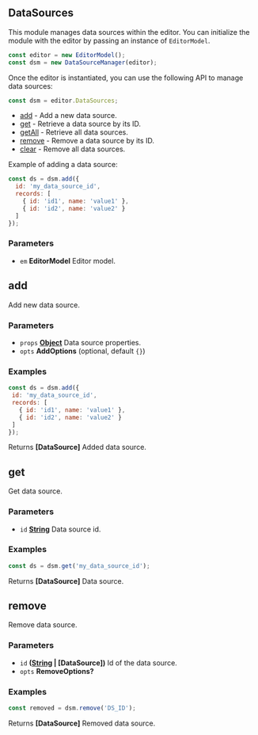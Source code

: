 <!-- Generated by documentation.js. Update this documentation by updating the source code. -->

## DataSources

This module manages data sources within the editor.
You can initialize the module with the editor by passing an instance of `EditorModel`.

```js
const editor = new EditorModel();
const dsm = new DataSourceManager(editor);
```

Once the editor is instantiated, you can use the following API to manage data sources:

```js
const dsm = editor.DataSources;
```

*   [add][1] - Add a new data source.
*   [get][2] - Retrieve a data source by its ID.
*   [getAll][3] - Retrieve all data sources.
*   [remove][4] - Remove a data source by its ID.
*   [clear][5] - Remove all data sources.

Example of adding a data source:

```js
const ds = dsm.add({
  id: 'my_data_source_id',
  records: [
    { id: 'id1', name: 'value1' },
    { id: 'id2', name: 'value2' }
  ]
});
```

### Parameters

*   `em` **EditorModel** Editor model.

## add

Add new data source.

### Parameters

*   `props` **[Object][6]** Data source properties.
*   `opts` **AddOptions**  (optional, default `{}`)

### Examples

```javascript
const ds = dsm.add({
 id: 'my_data_source_id',
 records: [
   { id: 'id1', name: 'value1' },
   { id: 'id2', name: 'value2' }
 ]
});
```

Returns **[DataSource]** Added data source.

## get

Get data source.

### Parameters

*   `id` **[String][7]** Data source id.

### Examples

```javascript
const ds = dsm.get('my_data_source_id');
```

Returns **[DataSource]** Data source.

## remove

Remove data source.

### Parameters

*   `id` **([String][7] | [DataSource])** Id of the data source.
*   `opts` **RemoveOptions?**&#x20;

### Examples

```javascript
const removed = dsm.remove('DS_ID');
```

Returns **[DataSource]** Removed data source.

[1]: #add

[2]: #get

[3]: #getall

[4]: #remove

[5]: #clear

[6]: https://developer.mozilla.org/docs/Web/JavaScript/Reference/Global_Objects/Object

[7]: https://developer.mozilla.org/docs/Web/JavaScript/Reference/Global_Objects/String
